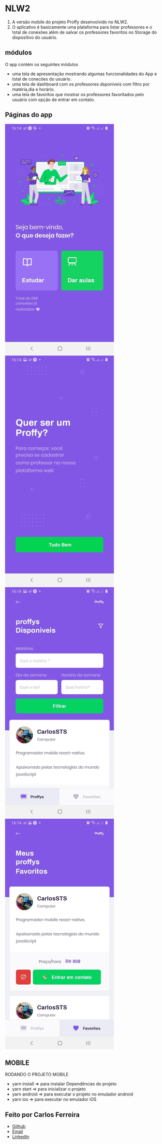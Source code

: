 # NLW2 
1. A versão mobile do projeto Proffy desenvolvido no NLW2.
2. O aplicativo é basicamente uma plataforma para listar professores e o total de conexões além de salvar os professores favoritos no Storage do dispositivo do usuário.

## módulos

O app contém os seguintes módulos

* uma tela de apresentação mostrando algumas funcionalidades do App e total de conecões do usuário.
* uma tela de dashboard com os professores dsponíveis com filtro por matéria,dia e horário.
* uma tela de favoritos que mostrar os professores favoritados pelo usuário com opção de entrar em contato.

## Páginas do app
![Foto do App apresentação](https://github.com/CarlosSTS/NLW2/blob/master/assets/presentation.jpg)
![Foto do App darAulas](https://github.com/CarlosSTS/NLW2/blob/master/assets/giveClasses.jpg)
![Foto do App dashboard](https://github.com/CarlosSTS/NLW2/blob/master/assets/dashboard.jpg)
![Foto do App favoritos](https://github.com/CarlosSTS/NLW2/blob/master/assets/favorites.jpg)

## MOBILE
RODANDO O PROJETO MOBILE
* yarn install => para instalar Dependências do projeto
* yarn start => para inicializar o projeto
* yarn android => para executar o projeto no emulador android
* yarn ios => para executar no emulador iOS

## Feito por Carlos Ferreira
* [Github](https://www.github.com/CarlosSTS)
* [Email](mailto://carlossts826@gmail.com)
* [LinkedIn](https://www.linkedin.com/in/carlos-ferreira-4b2ba219a/)
